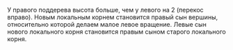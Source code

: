 У правого поддерева высота больше, чем у левого на 2 (перекос вправо). Новым локальным корнем становится правый сын вершины, относительно которой делаем малое левое вращение. Левые сын нового локального корня становится правым сыном старого локального корня. 